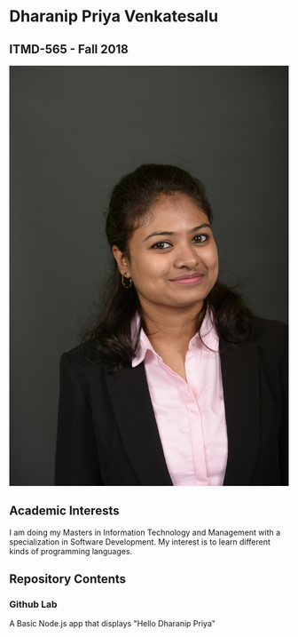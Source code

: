 # Dharanip Priya Venkatesalu
## ITMD-565 - Fall 2018
![20%](DSC_9949.JPG)
## Academic Interests
I am doing my Masters in Information Technology and Management with a specialization in Software Development. My interest is to learn different kinds of programming languages.
## Repository Contents
### Github Lab
A Basic Node.js app that displays "Hello Dharanip Priya"
